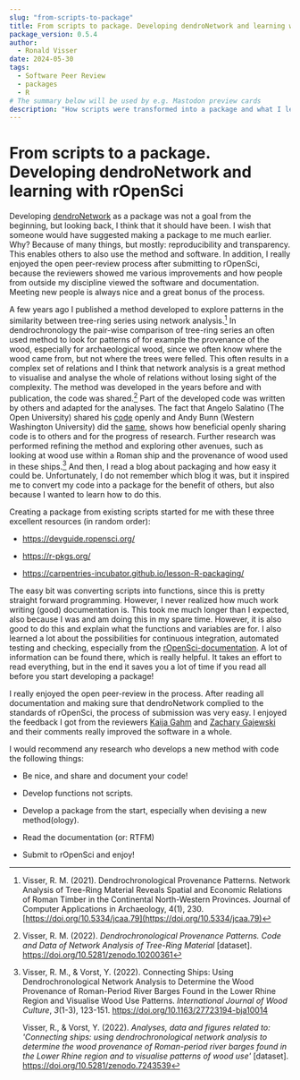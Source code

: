 ```yaml
---
slug: "from-scripts-to-package"
title: From scripts to package. Developing dendroNetwork and learning with rOpenSci
package_version: 0.5.4
author:
  - Ronald Visser
date: 2024-05-30
tags:
  - Software Peer Review
  - packages
  - R
# The summary below will be used by e.g. Mastodon preview cards
description: "How scripts were transformed into a package and what I learned in the process"
---
```


# From scripts to a package. Developing dendroNetwork and learning with rOpenSci

Developing [dendroNetwork](https://docs.ropensci.org/dendroNetwork/) as a package was not a goal from the beginning, but looking back, I think that it should have been. I wish that someone would have suggested making a package to me much earlier. Why? Because of many things, but mostly: reproducibility and transparency. This enables others to also use the method and software. In addition, I really enjoyed the open peer-review process after submitting to rOpenSci, because the reviewers showed me various improvements and how people from outside my discipline viewed the software and documentation. Meeting new people is always nice and a great bonus of the process.

A few years ago I published a method developed to explore patterns in the similarity between tree-ring series using network analysis.[^1] In dendrochronology the pair-wise comparison of tree-ring series an often used method to look for patterns of for example the provenance of the wood, especially for archaeological wood, since we often know where the wood came from, but not where the trees were felled. This often results in a complex set of relations and I think that network analysis is a great method to visualise and analyse the whole of relations without losing sight of the complexity. The method was developed in the years before and with publication, the code was shared.[^2] Part of the developed code was written by others and adapted for the analyses. The fact that Angelo Salatino (The Open University) shared his [code](https://github.com/angelosalatino/CliquePercolationMethod-R) openly and Andy Bunn (Western Washington University) did the [same](https://github.com/AndyBunn/dplR/blob/master/R/rwi.stats.running.R), shows how beneficial openly sharing code is to others and for the progress of research. Further research was performed refining the method and exploring other avenues, such as looking at wood use within a Roman ship and the provenance of wood used in these ships.[^3] And then, I read a blog about packaging and how easy it could be. Unfortunately, I do not remember which blog it was, but it inspired me to convert my code into a package for the benefit of others, but also because I wanted to learn how to do this.

[^1]: Visser, R. M. (2021). Dendrochronological Provenance Patterns. Network Analysis of Tree-Ring Material Reveals Spatial and Economic Relations of Roman Timber in the Continental North-Western Provinces. Journal of Computer Applications in Archaeology, 4(1), 230. [https://doi.org/10.5334/jcaa.79](https://doi.org/10.5334/jcaa.79)

[^2]: Visser, R. M. (2022). *Dendrochronological Provenance Patterns. Code and Data of Network Analysis of Tree-Ring Material* [dataset]. <https://doi.org/10.5281/zenodo.10200361>

[^3]: Visser, R. M., & Vorst, Y. (2022). Connecting Ships: Using Dendrochronological Network Analysis to Determine the Wood Provenance of Roman-Period River Barges Found in the Lower Rhine Region and Visualise Wood Use Patterns. *International Journal of Wood Culture*, *3*(1-3), 123-151. <https://doi.org/10.1163/27723194-bja10014>

    Visser, R., & Vorst, Y. (2022). *Analyses, data and figures related to: 'Connecting ships: using dendrochronological network analysis to determine the wood provenance of Roman-period river barges found in the Lower Rhine region and to visualise patterns of wood use'* [dataset]. <https://doi.org/10.5281/zenodo.7243539>

Creating a package from existing scripts started for me with these three excellent resources (in random order):

-   <https://devguide.ropensci.org/>

-   <https://r-pkgs.org/>

-   <https://carpentries-incubator.github.io/lesson-R-packaging/>

The easy bit was converting scripts into functions, since this is pretty straight forward programming. However, I never realized how much work writing (good) documentation is. This took me much longer than I expected, also because I was and am doing this in my spare time. However, it is also good to do this and explain what the functions and variables are for. I also learned a lot about the possibilities for continuous integration, automated testing and checking, especially from the [rOpenSci-documentation](https://devguide.ropensci.org/). A lot of information can be found there, which is really helpful. It takes an effort to read everything, but in the end it saves you a lot of time if you read all before you start developing a package!

I really enjoyed the open peer-review in the process. After reading all documentation and making sure that dendroNetwork complied to the standards of rOpenSci, the process of submission was very easy. I enjoyed the feedback I got from the reviewers [Kaija Gahm](https://kaijagahm.netlify.app/) and [Zachary Gajewski](https://github.com/gzach93) and their comments really improved the software in a whole.

I would recommend any research who develops a new method with code the following things:

-   Be nice, and share and document your code!

-   Develop functions not scripts.

-   Develop a package from the start, especially when devising a new method(ology).

-   Read the documentation (or: RTFM)

-   Submit to rOpenSci and enjoy!
